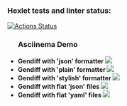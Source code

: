 ### Hexlet tests and linter status:
[![Actions Status](https://github.com/EweParo4ky/frontend-project-46/workflows/hexlet-check/badge.svg)](https://github.com/EweParo4ky/frontend-project-46/actions)

<ul><h3>Asciinema Demo</h3>
<li><b>Gendiff with 'json' formatter
<a href="https://asciinema.org/a/NZIGke1Lj8VTDb66KJV0hKHVE" target="_blank"><img src="https://asciinema.org/a/NZIGke1Lj8VTDb66KJV0hKHVE.svg" /></a></li>
<li><b>Gendiff with 'plain' formatter
<a href="https://asciinema.org/a/sHuLgo0en1g5ZgCvzO5jKl6Jl" target="_blank"><img src="https://asciinema.org/a/sHuLgo0en1g5ZgCvzO5jKl6Jl.svg" /></a></li>
<li><b>Gendiff with 'stylish' formatter
<a href="https://asciinema.org/a/sSjPc7qlRxybvBQAfyz1dCFIu" target="_blank"><img src="https://asciinema.org/a/sSjPc7qlRxybvBQAfyz1dCFIu.svg" /></a></li>
<li><b>Gendiff with flat 'json' files
<a href="https://asciinema.org/a/JOKkuhHo1AMgJsf9dkQpHSpYh" target="_blank"><img src="https://asciinema.org/a/JOKkuhHo1AMgJsf9dkQpHSpYh.svg" /></a></li>
<li><b>Gendiff with flat 'yaml' files
<a href="https://asciinema.org/a/A7JIRSZuxsAcAyvpqlxpTJ98T" target="_blank"><img src="https://asciinema.org/a/A7JIRSZuxsAcAyvpqlxpTJ98T.svg" /></a></li>
</ul2>
